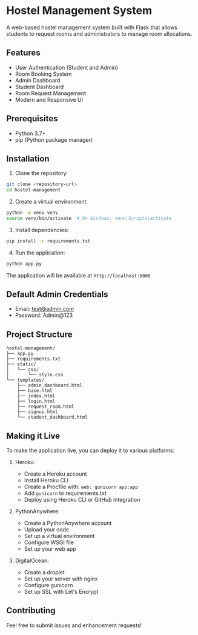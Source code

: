 # Hostel Management System

A web-based hostel management system built with Flask that allows students to request rooms and administrators to manage room allocations.

## Features

- User Authentication (Student and Admin)
- Room Booking System
- Admin Dashboard
- Student Dashboard
- Room Request Management
- Modern and Responsive UI

## Prerequisites

- Python 3.7+
- pip (Python package manager)

## Installation

1. Clone the repository:
```bash
git clone <repository-url>
cd hostel-management
```

2. Create a virtual environment:
```bash
python -m venv venv
source venv/bin/activate  # On Windows: venv\Scripts\activate
```

3. Install dependencies:
```bash
pip install -r requirements.txt
```

4. Run the application:
```bash
python app.py
```

The application will be available at `http://localhost:5000`

## Default Admin Credentials

- Email: test@admin.com
- Password: Admin@123

## Project Structure

```
hostel-management/
├── app.py
├── requirements.txt
├── static/
│   └── css/
│       └── style.css
└── templates/
    ├── admin_dashboard.html
    ├── base.html
    ├── index.html
    ├── login.html
    ├── request_room.html
    ├── signup.html
    └── student_dashboard.html
```

## Making it Live

To make the application live, you can deploy it to various platforms:

1. Heroku:
   - Create a Heroku account
   - Install Heroku CLI
   - Create a Procfile with: `web: gunicorn app:app`
   - Add `gunicorn` to requirements.txt
   - Deploy using Heroku CLI or GitHub integration

2. PythonAnywhere:
   - Create a PythonAnywhere account
   - Upload your code
   - Set up a virtual environment
   - Configure WSGI file
   - Set up your web app

3. DigitalOcean:
   - Create a droplet
   - Set up your server with nginx
   - Configure gunicorn
   - Set up SSL with Let's Encrypt

## Contributing

Feel free to submit issues and enhancement requests!
